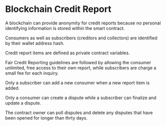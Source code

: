 # Blockchain Credit Report
A blockchain can provide anonymity for credit reports because no personal identifying information is stored within the smart contract.

Consumers as well as subscribers (creditors and collectors) are identified by their wallet address hash.

Credit report items are defined as private contract variables.

Fair Credit Reporting guidelines are followed by allowing the consumer unlimited, free access to their own report, while subscribers are charge a small fee for each inquiry.

Only a subscriber can add a new consumer when a new report item is added.

Only a consumer can create a dispute while a subscriber can finalize and update a dispute. 

The contract owner can poll disputes and delete any disputes that have been opened for longer than thrty days.